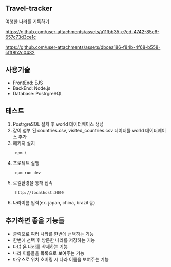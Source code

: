 ## Travel-tracker
여행한 나라를 기록하기

https://github.com/user-attachments/assets/a11fbb35-e7cd-4742-85c6-657c73d3ce1c

https://github.com/user-attachments/assets/dbcea186-f84b-4f68-b558-cfff8b2c0432


## 사용기술
- FrontEnd: EJS
- BackEnd: Node.js
- Database: PostrgreSQL

## 테스트
1. PostrgreSQL 설치 후 world 데이터베이스 생성
2. 같이 첨부 된 countries.csv, visited_countries.csv 데이터를 world 데이터베이스 추가
3. 패키지 설지
   ```
    npm i
   ```
4. 프로젝트 실행
   ```
    npm run dev
   ```
5. 로컬환경을 통해 접속
   ```
    http://localhost:3000
   ```
6. 나라이름 입력(ex. japan, china, brazil 등)

## 추가하면 좋을 기능들
- 클릭으로 여러 나라를 한번에 선택하는 기능
- 한번에 선택 후 방문한 나라를 저장하는 기능
- 다녀 온 나라를 삭제하는 기능
- 나라 이름들을 목록으로 보여주는 기능
- 마우스로 위치 호버링 시 나라 이름을 보여주는 기능
